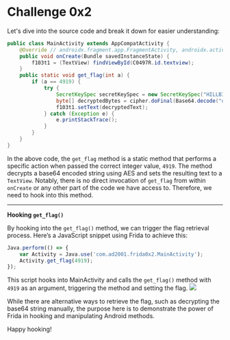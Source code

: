# Challenge 0x2

Let's dive into the source code and break it down for easier understanding:
```java
public class MainActivity extends AppCompatActivity {
    @Override // androidx.fragment.app.FragmentActivity, androidx.activity.ComponentActivity, androidx.core.app.ComponentActivity, android.app.Activity
    public void onCreate(Bundle savedInstanceState) {
        f103t1 = (TextView) findViewById(C0497R.id.textview);
    }
    public static void get_flag(int a) {
        if (a == 4919) {
            try {
                SecretKeySpec secretKeySpec = new SecretKeySpec("HILLBILLWILLBINN".getBytes(), "AES");
                byte[] decryptedBytes = cipher.doFinal(Base64.decode("q7mBQegjhpfIAr0OgfLvH0t/D0Xi0ieG0vd+8ZVW+b4=", 0));
                f103t1.setText(decryptedText);
            } catch (Exception e) {
                e.printStackTrace();
            }
        }
    }
}
```
In the above code, the `get_flag` method is a static method that performs a specific action when passed the correct integer value, `4919`. The method decrypts a base64 encoded string using AES and sets the resulting text to a `TextView`. Notably, there is no direct invocation of `get_flag` from within `onCreate` or any other part of the code we have access to. Therefore, we need to hook into this method.

---
**Hooking `get_flag()`**  

By hooking into the `get_flag()` method, we can trigger the flag retrieval process. Here’s a JavaScript snippet using Frida to achieve this:
```js
Java.perform(() => {
    var Activity = Java.use('com.ad2001.frida0x2.MainActivity');
    Activity.get_flag(4919);
});
```
This script hooks into MainActivity and calls the `get_flag()` method with `4919` as an argument, triggering the method and setting the flag. 
![](Challenge0x01/ScreenShots/Result.jpg)

While there are alternative ways to retrieve the flag, such as decrypting the base64 string manually, the purpose here is to demonstrate the power of Frida in hooking and manipulating Android methods.

Happy hooking!
